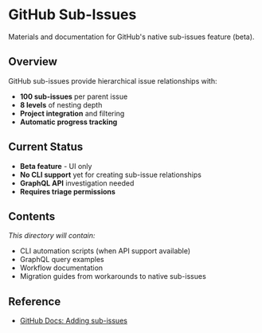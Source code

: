 # GitHub Sub-Issues

Materials and documentation for GitHub's native sub-issues feature (beta).

## Overview

GitHub sub-issues provide hierarchical issue relationships with:

- **100 sub-issues** per parent issue
- **8 levels** of nesting depth  
- **Project integration** and filtering
- **Automatic progress tracking**

## Current Status

- **Beta feature** - UI only
- **No CLI support** yet for creating sub-issue relationships
- **GraphQL API** investigation needed
- **Requires triage permissions**

## Contents

*This directory will contain:*

- CLI automation scripts (when API support available)
- GraphQL query examples
- Workflow documentation
- Migration guides from workarounds to native sub-issues

## Reference

- [GitHub Docs: Adding sub-issues](https://docs.github.com/en/issues/tracking-your-work-with-issues/using-issues/adding-sub-issues)